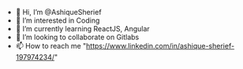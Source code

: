 - 👋 Hi, I’m @AshiqueSherief
- 👀 I’m interested in Coding
- 🌱 I’m currently learning ReactJS, Angular
- 💞️ I’m looking to collaborate on Gitlabs
- 📫 How to reach me "https://www.linkedin.com/in/ashique-sherief-197974234/"

<!---
AshiqueSherief/AshiqueSherief is a ✨ special ✨ repository because its `README.md` (this file) appears on your GitHub profile.
You can click the Preview link to take a look at your changes.
--->

